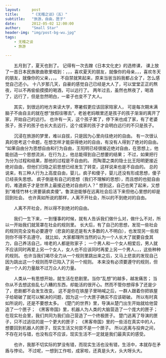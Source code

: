 ```yaml
---
layout:     post
title:      "《无稽之谈》（五）"
subtitle:   "旅游，自由，匣子"
date:       2012-05-02 12:00:00
author:     "Small Star"
header-img: "img/post-bg-wu.jpg"
tags:
    - 无稽之谈
    - 旅游

---
```


　　五月到了，夏天也到了。
记得有一次去蹭《日本文化史》的选修课，
课上放了一首日本民族歌曲歌里唱到：，，，喜欢夏天的朋友，就像你的母亲，，，喜欢冬天的朋友，就像你的父亲，，，。
不自禁就笑起来，原来当爸当妈我都占全了，怎么感觉自己还小。
十八岁那几天，自豪的感觉自己已经是大人了，可以堂堂正正的熬夜，可以不再偷偷摸摸的喝酒，可以远行了。
两年过去，虽然也熬夜了，喝酒了，远行了，但是忽然明白，一辈子也变不了大人。

　　其实，到很远的地方来读大学，寒暑假更应该回家陪家人，
可是每次期末满脑子不由自主的就在想“放假往哪去”，老爸老妈眼里还是孩子的孩子渐渐的离开了家，开始自己的远行。
也许有一天，这个孩子累了，停下来也成了家，有了老婆孩子，孩子的孩子也长大去远行，这个成家的孩子才会明白远行的不只是孩子。

　　沉浸在旅游的梦里，难以自拔，只是因为心里向往绝对的自由。
有一次很认真的思考这个命题，在想怎样才能获得绝对的自由，有没有人得到了绝对的自由。
“如果自由分为思想自由和行为自由，王阳明已经很接近绝对自由，在思想上，他能创造一个思想流派，在行为上，他总能得到自己想要的结果；
不过，如果把行为分为过程和结果，那他的过程是不自由的。
而陶潜之类的隐士比王阳明更接近绝对自由，但他们归隐之前思想已经发生了转变，这样说来也是不自由的。
总的说来，有三种人行为上高度自由，婴儿，疯子和傻子，婴儿还没有形成思想，傻子已经丧失思想。
疯子倒是有自己的思想（我们不理解的思想），而且想的也挺自由的，难道疯子才是世界上最接近绝对自由的人？”
想到这，自己也笑了起来，又想到“难怪竹林七贤要装疯卖傻”。鲁滨逊能够在远离社会后活下来但他心里想的却是回到社会。
也许真如所说的那样，人离不开社会，所以的不到绝对的自由。

　　人离不开社会，所以得不到绝对的自由。

　　我们一生下来，一到懂事的时候，就有人告诉我们做什么对，做什么不对，所以一开始我们就笼罩在社会的规则里。
长大后，有了自己的思想，发现一些社会的规则完全没有必要遵守（悲哀的是还是有大多数的人不明白），也发现另一些规则你不得不去遵守。
就比如，大家都理所当然的认为一个人长大了就要自食其力，自己养活自己，啃老的人都是败家子；
一个男人和一个女人相爱后，男人就不应该同时再爱上另一个女人，女人也不应该同时再爱上另一个男人，，，这些种种的规则。
也许当我们竭尽全力从一个规则里跳出来之后，又马上悲哀的发现自己因为跳出这一个规则而早已陷入了另一个规则。
本来没有必须要遵守的规则，但是一个人的力量敌不过万众人的力量。

　　人类从一有思想开始，就生活在悲剧里。当你“乱想”的越多，越发痛苦；
当你从不去想这些乱七八糟的东西，却能活的很开心。然而不管你想得多了还是少了，悲剧都不会发生改变。
这不是你在铁屋子里呐喊之后，一群人跟着你把铁屋子给砸破了就可以解决的问题，因为这一个大匣子确实不应该砸破。
所以有时真如所说的，还是不要想太多。
《楚门的世界》里，导演从楚门出生开始就给他营造了一个匣子；
《黑客帝国》里，机器人为人类的大脑营造了一个庞大的匣子；
在现实社会里，我们共同为我们自己营造了一个终极匣子。
楚门逃离了导演的匣子，只不过逃往的是一个更大的匣子；
《黑客帝国》里的一些活在真实中的人，想要回到机器人的匣子，现实生活又何尝不是一个匣子。
所以逃离与投奔之间，不存在对与错，也没有应不应该，现实生活不一定就是我们最真实的感受。

　　也许，我那不切实际的梦没有错，而现实生活也没有错，生活中，本就存在矛盾与悖论。
不过呢，一想到工作啦，成家啦，还真是头大，头大呀头大。
